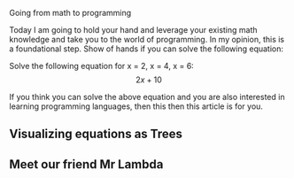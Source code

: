 Going from math to programming

Today I am going to hold your hand and leverage your existing math knowledge and
take you to the world of programming.
In my opinion, this is a foundational step.
Show of hands if you can solve the following equation:

Solve the following equation for x = 2, x = 4, x = 6:
$$2x + 10$$

If you think you can solve the above equation and you are also interested in
learning programming languages, then this then this article is for you.

## Visualizing equations as Trees


## Meet our friend Mr Lambda

